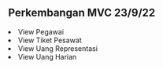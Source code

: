 <h2>
    Perkembangan MVC 23/9/22
</h2>

<li>View Pegawai</li>
<li>View Tiket Pesawat</li>
<li>View Uang Representasi</li>
<li>View Uang Harian</li>

